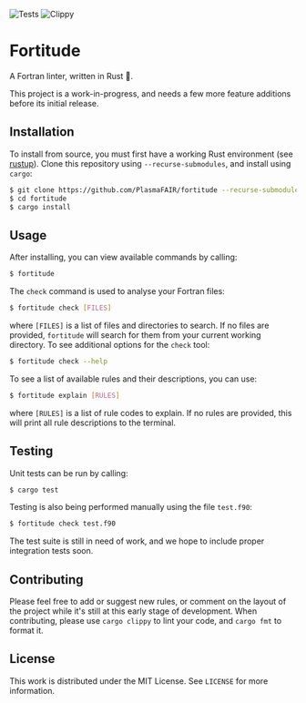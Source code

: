 ![Tests](https://github.com/PlasmaFAIR/fortitude/actions/workflows/test.yml/badge.svg)
![Clippy](https://github.com/PlasmaFAIR/fortitude/actions/workflows/clippy.yml/badge.svg)

# Fortitude

A Fortran linter, written in Rust :crab:.

This project is a work-in-progress, and needs a few more feature additions before its
initial release.

## Installation

To install from source, you must first have a working Rust environment (see
[rustup](https://rustup.rs/)). Clone this repository using `--recurse-submodules`, and
install using `cargo`:

```bash
$ git clone https://github.com/PlasmaFAIR/fortitude --recurse-submodules
$ cd fortitude
$ cargo install
```

## Usage

After installing, you can view available commands by calling:

```bash
$ fortitude
```

The `check` command is used to analyse your Fortran files:

```bash
$ fortitude check [FILES]
```

where `[FILES]` is a list of files and directories to search. If no files are provided,
`fortitude` will search for them from your current working directory. To see additional
options for the `check` tool:

```bash
$ fortitude check --help
```

To see a list of available rules and their descriptions, you can use:

```bash
$ fortitude explain [RULES]
```

where `[RULES]` is a list of rule codes to explain. If no rules are provided, this
will print all rule descriptions to the terminal.

## Testing

Unit tests can be run by calling:

```bash
$ cargo test
```

Testing is also being performed manually using the file `test.f90`:

```bash
$ fortitude check test.f90
```

The test suite is still in need of work, and we hope to include proper integration
tests soon.

## Contributing

Please feel free to add or suggest new rules, or comment on the layout of the project
while it's still at this early stage of development. When contributing, please use
`cargo clippy` to lint your code, and `cargo fmt` to format it.

## License

This work is distributed under the MIT License. See `LICENSE` for more information.
